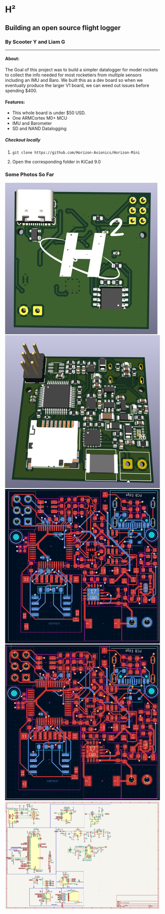 # H²

## Building an open source flight logger

### By Scooter Y and Liam G

------

#### About:

The Goal of this project was to build a simpler datalogger for model rockets to collect the info needed for most rocketiers from multiple sensors including an IMU and Baro. We built this as a dev board so when we eventually produce the larger V1 board, we can weed out issues before spending $400.

#### Features:

- This whole board is under $50 USD.
- One ARMCortex M0+ MCU
- IMU and Barometer
- SD and NAND Datalogging

##### Checkout locally

1. `git clone https://github.com/Horizon-Avionics/Horizon-Mini`

2. Open the corresponding folder in KiCad 9.0

### Some Photos So Far

![Back3dView](<Screenshot 2025-07-15 160832.png>)
![Front3dView](<Screenshot 2025-07-15 160824.png>)
![Traces](<Screenshot 2025-07-15 160807.png>)
![More Traces](<Screenshot 2025-07-15 160802.png>)
![Schematic!](<Screenshot 2025-07-15 160729.png>)